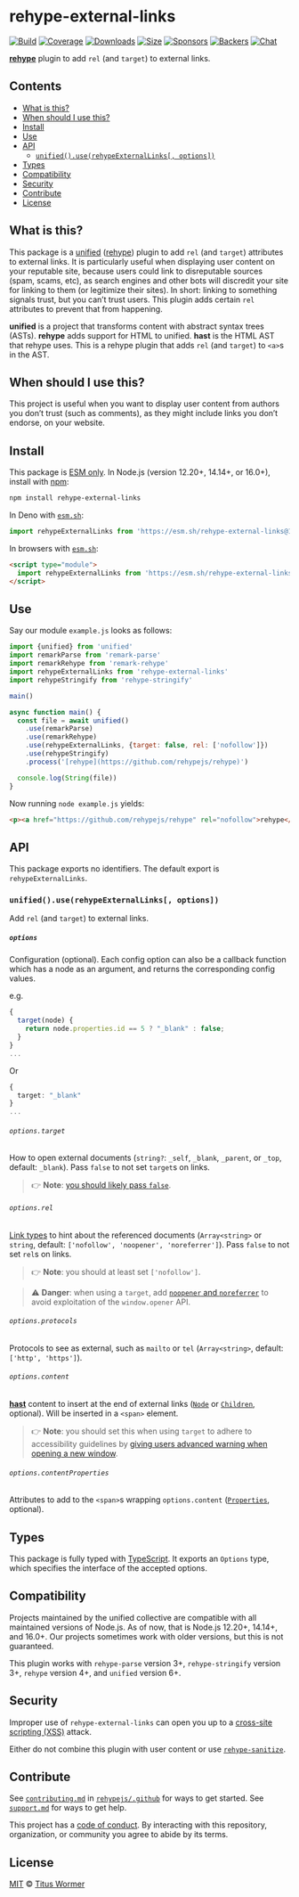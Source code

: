 # rehype-external-links

[![Build][build-badge]][build]
[![Coverage][coverage-badge]][coverage]
[![Downloads][downloads-badge]][downloads]
[![Size][size-badge]][size]
[![Sponsors][sponsors-badge]][collective]
[![Backers][backers-badge]][collective]
[![Chat][chat-badge]][chat]

**[rehype][]** plugin to add `rel` (and `target`) to external links.

## Contents

*   [What is this?](#what-is-this)
*   [When should I use this?](#when-should-i-use-this)
*   [Install](#install)
*   [Use](#use)
*   [API](#api)
    *   [`unified().use(rehypeExternalLinks[, options])`](#unifieduserehypeexternallinks-options)
*   [Types](#types)
*   [Compatibility](#compatibility)
*   [Security](#security)
*   [Contribute](#contribute)
*   [License](#license)

## What is this?

This package is a [unified][] ([rehype][]) plugin to add `rel` (and `target`)
attributes to external links.
It is particularly useful when displaying user content on your reputable site,
because users could link to disreputable sources (spam, scams, etc), as search
engines and other bots will discredit your site for linking to them (or
legitimize their sites).
In short: linking to something signals trust, but you can’t trust users.
This plugin adds certain `rel` attributes to prevent that from happening.

**unified** is a project that transforms content with abstract syntax trees
(ASTs).
**rehype** adds support for HTML to unified.
**hast** is the HTML AST that rehype uses.
This is a rehype plugin that adds `rel` (and `target`) to `<a>`s in the AST.

## When should I use this?

This project is useful when you want to display user content from authors you
don’t trust (such as comments), as they might include links you don’t endorse,
on your website.

## Install

This package is [ESM only](https://gist.github.com/sindresorhus/a39789f98801d908bbc7ff3ecc99d99c).
In Node.js (version 12.20+, 14.14+, or 16.0+), install with [npm][]:

```sh
npm install rehype-external-links
```

In Deno with [`esm.sh`][esmsh]:

```js
import rehypeExternalLinks from 'https://esm.sh/rehype-external-links@1'
```

In browsers with [`esm.sh`][esmsh]:

```html
<script type="module">
  import rehypeExternalLinks from 'https://esm.sh/rehype-external-links@1?bundle'
</script>
```

## Use

Say our module `example.js` looks as follows:

```js
import {unified} from 'unified'
import remarkParse from 'remark-parse'
import remarkRehype from 'remark-rehype'
import rehypeExternalLinks from 'rehype-external-links'
import rehypeStringify from 'rehype-stringify'

main()

async function main() {
  const file = await unified()
    .use(remarkParse)
    .use(remarkRehype)
    .use(rehypeExternalLinks, {target: false, rel: ['nofollow']})
    .use(rehypeStringify)
    .process('[rehype](https://github.com/rehypejs/rehype)')

  console.log(String(file))
}
```

Now running `node example.js` yields:

```html
<p><a href="https://github.com/rehypejs/rehype" rel="nofollow">rehype</a></p>
```

## API

This package exports no identifiers.
The default export is `rehypeExternalLinks`.

### `unified().use(rehypeExternalLinks[, options])`

Add `rel` (and `target`) to external links.

##### `options`

Configuration (optional).
Each config option can also be a callback function which has
a node as an argument, and returns the corresponding config values.

e.g.

```ts
{
  target(node) {
    return node.properties.id == 5 ? "_blank" : false;
  }
}
...
```

Or

```ts
{
  target: "_blank"
}
...
```

###### `options.target`

How to open external documents (`string?`: `_self`, `_blank`, `_parent`,
or `_top`, default: `_blank`).
Pass `false` to not set `target`s on links.

> 👉 **Note**: [you should likely pass `false`][css-tricks].

###### `options.rel`

[Link types][mdn-rel] to hint about the referenced documents (`Array<string>`
or `string`, default: `['nofollow', 'noopener', 'noreferrer']`).
Pass `false` to not set `rel`s on links.

> 👉 **Note**: you should at least set `['nofollow']`.

> ⚠️ **Danger**: when using a `target`, add [`noopener` and `noreferrer`][mdn-a]
> to avoid exploitation of the `window.opener` API.

###### `options.protocols`

Protocols to see as external, such as `mailto` or `tel` (`Array<string>`,
default: `['http', 'https']`).

###### `options.content`

**[hast][]** content to insert at the end of external links ([`Node`][node] or
[`Children`][children], optional).
Will be inserted in a `<span>` element.

> 👉 **Note**: you should set this when using `target` to adhere to
> accessibility guidelines by [giving users advanced warning when opening a new
> window][g201].

###### `options.contentProperties`

Attributes to add to the `<span>`s wrapping `options.content`
([`Properties`][properties], optional).

## Types

This package is fully typed with [TypeScript][].
It exports an `Options` type, which specifies the interface of the accepted
options.

## Compatibility

Projects maintained by the unified collective are compatible with all maintained
versions of Node.js.
As of now, that is Node.js 12.20+, 14.14+, and 16.0+.
Our projects sometimes work with older versions, but this is not guaranteed.

This plugin works with `rehype-parse` version 3+, `rehype-stringify` version 3+,
`rehype` version 4+, and `unified` version 6+.

## Security

Improper use of `rehype-external-links` can open you up to a
[cross-site scripting (XSS)][xss] attack.

Either do not combine this plugin with user content or use
[`rehype-sanitize`][rehype-sanitize].

## Contribute

See [`contributing.md`][contributing] in [`rehypejs/.github`][health] for ways
to get started.
See [`support.md`][support] for ways to get help.

This project has a [code of conduct][coc].
By interacting with this repository, organization, or community you agree to
abide by its terms.

## License

[MIT][license] © [Titus Wormer][author]

<!-- Definitions -->

[build-badge]: https://github.com/rehypejs/rehype-external-links/workflows/main/badge.svg

[build]: https://github.com/rehypejs/rehype-external-links/actions

[coverage-badge]: https://img.shields.io/codecov/c/github/rehypejs/rehype-external-links.svg

[coverage]: https://codecov.io/github/rehypejs/rehype-external-links

[downloads-badge]: https://img.shields.io/npm/dm/rehype-external-links.svg

[downloads]: https://www.npmjs.com/package/rehype-external-links

[size-badge]: https://img.shields.io/bundlephobia/minzip/rehype-external-links.svg

[size]: https://bundlephobia.com/result?p=rehype-external-links

[sponsors-badge]: https://opencollective.com/unified/sponsors/badge.svg

[backers-badge]: https://opencollective.com/unified/backers/badge.svg

[collective]: https://opencollective.com/unified

[chat-badge]: https://img.shields.io/badge/chat-discussions-success.svg

[chat]: https://github.com/rehypejs/rehype/discussions

[npm]: https://docs.npmjs.com/cli/install

[esmsh]: https://esm.sh

[health]: https://github.com/rehypejs/.github

[contributing]: https://github.com/rehypejs/.github/blob/HEAD/contributing.md

[support]: https://github.com/rehypejs/.github/blob/HEAD/support.md

[coc]: https://github.com/rehypejs/.github/blob/HEAD/code-of-conduct.md

[license]: license

[author]: https://wooorm.com

[typescript]: https://www.typescriptlang.org

[unified]: https://github.com/unifiedjs/unified

[rehype]: https://github.com/rehypejs/rehype

[xss]: https://en.wikipedia.org/wiki/Cross-site_scripting

[rehype-sanitize]: https://github.com/rehypejs/rehype-sanitize

[mdn-rel]: https://developer.mozilla.org/en-US/docs/Web/HTML/Link_types

[mdn-a]: https://developer.mozilla.org/en/docs/Web/HTML/Element/a

[hast]: https://github.com/syntax-tree/hast

[properties]: https://github.com/syntax-tree/hast#properties

[node]: https://github.com/syntax-tree/hast#nodes

[children]: https://github.com/syntax-tree/unist#child

[g201]: https://www.w3.org/WAI/WCAG21/Techniques/general/G201

[css-tricks]: https://css-tricks.com/use-target_blank/
